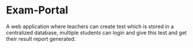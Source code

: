 # Exam-Portal
A web application where teachers can create test which is stored in a centralized database, multiple students can login and give this test and get their result report generated.
